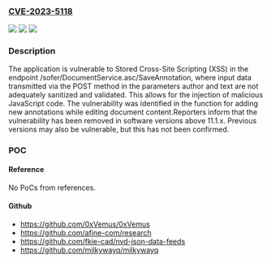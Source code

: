 ### [CVE-2023-5118](https://cve.mitre.org/cgi-bin/cvename.cgi?name=CVE-2023-5118)
![](https://img.shields.io/static/v1?label=Product&message=Capture&color=blue)
![](https://img.shields.io/static/v1?label=Version&message=%3D%2011.0.0%20&color=brighgreen)
![](https://img.shields.io/static/v1?label=Vulnerability&message=CWE-79%20Improper%20Neutralization%20of%20Input%20During%20Web%20Page%20Generation%20('Cross-site%20Scripting')&color=brighgreen)

### Description

The application is vulnerable to Stored Cross-Site Scripting (XSS) in the endpoint /sofer/DocumentService.asc/SaveAnnotation, where input data transmitted via the POST method in the parameters author and text are not adequately sanitized and validated. This allows for the injection of malicious JavaScript code. The vulnerability was identified in the function for adding new annotations while editing document content.Reporters inform that the vulnerability has been removed in software versions above 11.1.x. Previous versions may also be vulnerable, but this has not been confirmed.

### POC

#### Reference
No PoCs from references.

#### Github
- https://github.com/0xVemus/0xVemus
- https://github.com/afine-com/research
- https://github.com/fkie-cad/nvd-json-data-feeds
- https://github.com/milkywayq/milkywayq

